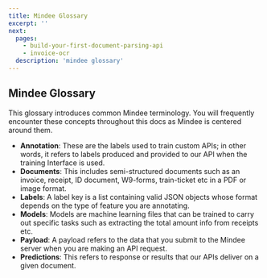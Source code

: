 ```yaml
---
title: Mindee Glossary
excerpt: ''
next:
  pages:
    - build-your-first-document-parsing-api
    - invoice-ocr
  description: 'mindee glossary'
---
```

## Mindee Glossary
This glossary introduces common Mindee terminology. You will frequently encounter these concepts throughout this docs as Mindee is centered around them.

- **Annotation**: These are the labels used to train custom APIs; in other words, it refers to labels produced and provided to our API when the training Interface is used.
- **Documents**: This includes semi-structured documents such as an invoice, receipt, ID document, W9-forms, train-ticket etc in a PDF or image format.
- **Labels**: A label key is a list containing valid JSON objects whose format depends on the type of feature you are annotating. 
- **Models**: Models are machine learning files that can be trained to carry out specific tasks such as extracting the total amount info from receipts etc.
- **Payload**: A payload refers to the data that you submit to the Mindee server when you are making an API request.
- **Predictions**: This refers to response or results that our APIs deliver on a given document.

